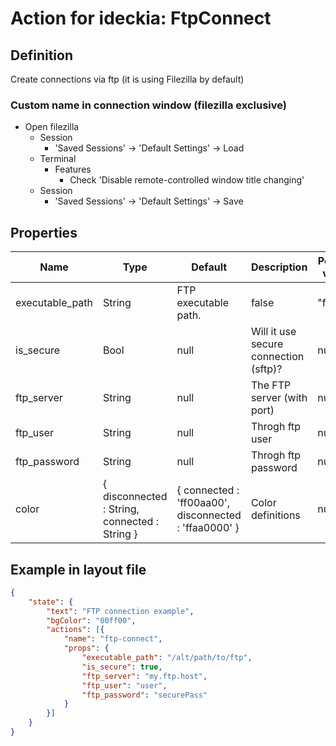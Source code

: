 # Action for ideckia: FtpConnect

## Definition

Create connections via ftp (it is using Filezilla by default)

### Custom name in connection window (filezilla exclusive)

* Open filezilla
  * Session
    * 'Saved Sessions' -> 'Default Settings' -> Load
  * Terminal
    * Features
      * Check 'Disable remote-controlled window title changing'
  * Session
    * 'Saved Sessions' -> 'Default Settings' -> Save
      

## Properties

| Name | Type | Default | Description | Possible values |
| ----- |----- | ----- | ----- | ----- |
| executable_path | String | FTP executable path. | false | "filezilla" | null |
| is_secure | Bool | null | Will it use secure connection (sftp)? | null |
| ftp_server | String | null | The FTP server (with port) | null |
| ftp_user | String | null | Throgh ftp user | null |
| ftp_password | String | null | Throgh ftp password | null |
| color | { disconnected : String, connected : String } | { connected : 'ff00aa00', disconnected : 'ffaa0000' } | Color definitions | null |


## Example in layout file

```json
{
    "state": {
        "text": "FTP connection example",
        "bgColor": "00ff00",
        "actions": [{
            "name": "ftp-connect",
            "props": {
                "executable_path": "/alt/path/to/ftp",
                "is_secure": true,
                "ftp_server": "my.ftp.host",
                "ftp_user": "user",
                "ftp_password": "securePass"
            }
        }]
    }
}
```